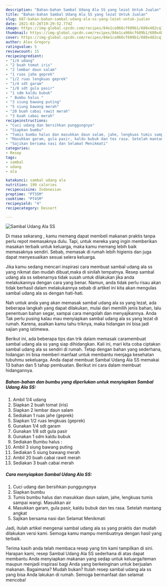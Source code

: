 ```yaml
---
description: "Bahan-bahan Sambal Udang Ala SS yang lezat Untuk Jualan"
title: "Bahan-bahan Sambal Udang Ala SS yang lezat Untuk Jualan"
slug: 687-bahan-bahan-sambal-udang-ala-ss-yang-lezat-untuk-jualan
date: 2021-03-26T19:29:52.774Z
image: https://img-global.cpcdn.com/recipes/84e1ca966cf609b1/680x482cq70/sambal-udang-ala-ss-foto-resep-utama.jpg
thumbnail: https://img-global.cpcdn.com/recipes/84e1ca966cf609b1/680x482cq70/sambal-udang-ala-ss-foto-resep-utama.jpg
cover: https://img-global.cpcdn.com/recipes/84e1ca966cf609b1/680x482cq70/sambal-udang-ala-ss-foto-resep-utama.jpg
author: Alex Gregory
ratingvalue: 5
reviewcount: 15
recipeingredient:
- "1/4 udang"
- "2 buah tomat iris"
- "2 lembar daun salam"
- "1 ruas jahe geprek"
- "1/2 ruas lengkuas geprek"
- "1/4 sdt garam"
- "1/8 sdt gula pasir"
- "1 sdm kaldu bubuk"
- " Bumbu halus "
- "3 siung bawang puting"
- "5 siung bawang merah"
- "20 buah cabai rawit merah"
- "3 buah cabai merah"
recipeinstructions:
- "Cuci udang dan bersihkan punggungnya"
- "Siapkan bumbu"
- "Tumis bumbu halus dan masukkan daun salam, jahe, lengkuas tumis sampai wangi. Masukkan air"
- "Masukkan garam, gula pasir, kaldu bubuk dan tes rasa. Setelah mantang angkat"
- "Sajikan bersama nasi dan Selamat Menikmati"
categories:
- Resep
tags:
- sambal
- udang
- ala

katakunci: sambal udang ala 
nutrition: 199 calories
recipecuisine: Indonesian
preptime: "PT35M"
cooktime: "PT45M"
recipeyield: "4"
recipecategory: Dessert

---
```



![Sambal Udang Ala SS](https://img-global.cpcdn.com/recipes/84e1ca966cf609b1/680x482cq70/sambal-udang-ala-ss-foto-resep-utama.jpg)

Di masa  sekarang , kamu memang dapat membeli makanan praktis tanpa perlu repot memasaknya dulu. Tapi, untuk mereka yang ingin memberikan masakan terbaik untuk keluarga, maka kamu memang lebih baik memasaknya sendiri. Sebab, memasak di rumah lebih higienis dan juga dapat menyesuaikan sesuai selera keluarga.

Jika kamu sedang mencari inspirasi cara membuat sambal udang ala ss yang nikmat dan mudah dibuat,maka di sinilah tempatnya. Resep sambal udang ala ss  sebenarnya tidak susah untuk dilakukan jika anda melakukannya dengan cara yang benar. Namun, anda tidak perlu risau akan tidak berhasil dalam melakukannya 
sebab di artikel ini kita akan mengulas sambal udang ala ss dengan hati-hati.  



Nah untuk anda yang akan memasak sambal udang ala ss yang lezat, ada beberapa langkah yang dapat dilakukan, mulai dari memilih jenis bahan, lalu penentuan bahan segar, sampai cara mengolah dan menyajikannya. Anda Tak perlu pusing kalau mau menyiapkan sambal udang ala ss yang lezat di rumah. Karena, asalkan kamu  tahu triknya, maka hidangan ini bisa jadi sajian yang istimewa.

Berikut ini, ada beberapa tips dan trik dalam memasak caramembuat sambal udang ala ss yang siap dihidangkan. Kali ini, mari kita coba ciptakan sambal udang ala ss sendiri di rumah. Tetap dengan bahan yang sederhana, hidangan ini bisa memberi manfaat untuk membantu menjaga kesehatan tubuhmu sekeluarga. Anda dapat membuat Sambal Udang Ala SS memakai 13 bahan dan 5 tahap pembuatan. Berikut ini cara dalam membuat hidangannya.

<!--inarticleads1-->

##### Bahan-bahan dan bumbu yang diperlukan untuk menyiapkan Sambal Udang Ala SS:

1. Ambil 1/4 udang
1. Siapkan 2 buah tomat (iris)
1. Siapkan 2 lembar daun salam
1. Sediakan 1 ruas jahe (geprek)
1. Siapkan 1/2 ruas lengkuas (geprek)
1. Gunakan 1/4 sdt garam
1. Gunakan 1/8 sdt gula pasir
1. Gunakan 1 sdm kaldu bubuk
1. Sediakan  Bumbu halus :
1. Ambil 3 siung bawang puting
1. Sediakan 5 siung bawang merah
1. Ambil 20 buah cabai rawit merah
1. Sediakan 3 buah cabai merah




<!--inarticleads2-->

##### Cara menyiapkan Sambal Udang Ala SS:

1. Cuci udang dan bersihkan punggungnya
1. Siapkan bumbu
1. Tumis bumbu halus dan masukkan daun salam, jahe, lengkuas tumis sampai wangi. Masukkan air
1. Masukkan garam, gula pasir, kaldu bubuk dan tes rasa. Setelah mantang angkat
1. Sajikan bersama nasi dan Selamat Menikmati




Jadi, itulah artikel mengenai  sambal udang ala ss  yang praktis dan mudah dilakukan versi kami. Semoga kamu mampu membuatnya dengan hasil yang terbaik. 

Terima kasih anda telah membaca resep yang tim kami tampilkan di sini. Harapan kami, resep  Sambal Udang Ala SS sederhana di atas dapat membantu Anda menyiapkan makanan yang sedap untuk keluarga/teman maupun menjadi inspirasi bagi Anda yang berkeinginan untuk berjualan makanan. Bagaimana? Mudah bukan? Itulah resep sambal udang ala ss yang bisa Anda lakukan di rumah. Semoga bermanfaat dan selamat mencoba!

